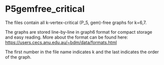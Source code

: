 # P5gemfree_critical

The files contain all k-vertex-critical (P_5, gem)-free graphs for k=6,7. 

The graphs are stored line-by-line in graph6 format for compact storage and easy reading. More about the format can be found here: https://users.cecs.anu.edu.au/~bdm/data/formats.html

The first number in the file name indicates k and the last indicates the order of the graph.
